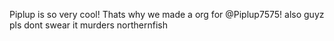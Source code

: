 Piplup is so very cool! Thats why we made  a org for @Piplup7575! also guyz pls dont swear it murders northernfish

